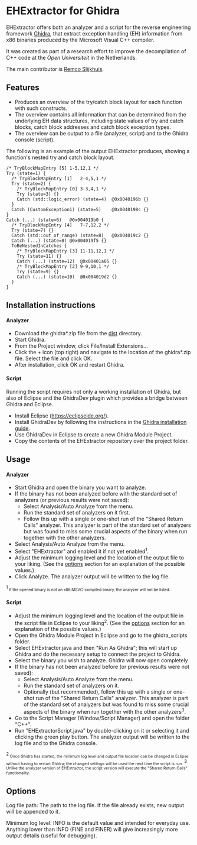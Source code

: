 # EHExtractor for Ghidra

EHExtractor offers both an analyzer and a script for the reverse engineering framework [Ghidra](https://ghidra-sre.org/), that extract exception handling (EH) information from x86 binaries produced by the Microsoft Visual C++ compiler.

It was created as part of a research effort to improve the decompilation of C++ code at the *Open Universiteit* in the Netherlands.

The main contributor is [Remco Slijkhuis](https://github.com/RemcoSlijkhuis).

## Features

* Produces an overview of the try/catch block layout for each function with such constructs.
* The overview contains all information that can be determined from the underlying EH data structures, including state values of try and catch blocks, catch block addresses and catch block exception types.
* The overview can be output to a file (analyzer, script) and to the Ghidra console (script).

The following is an example of the output EHExtractor produces, showing a function's nested try and catch block layout.

```
/* TryBlockMapEntry [5]	1-5,12,1 */
Try (state=1) {
  /* TryBlockMapEntry [1]	2-4,5,1 */
  Try (state=2) {
    /* TryBlockMapEntry [0]	3-3,4,1 */
    Try (state=3) {}
    Catch (std::logic_error) (state=4)	@0x0040196b {}
  }
  Catch (CustomException1) (state=5)	@0x0040198c {}
}
Catch (...) (state=6)	@0x004019b0 {
  /* TryBlockMapEntry [4]	7-7,12,2 */
  Try (state=7) {}
  Catch (std::out_of_range) (state=8)	@0x004019c2 {}
  Catch (...) (state=8)	@0x004019f5 {}
  ToBeNestedInCatches {
    /* TryBlockMapEntry [3]	11-11,12,1 */
    Try (state=11) {}
    Catch (...) (state=12)	@0x00401a05 {}
    /* TryBlockMapEntry [2]	9-9,10,1 */
    Try (state=9) {}
    Catch (...) (state=10)	@0x004019d2 {}
  }
}
```

## Installation instructions

#### Analyzer

- Download the ghidra*.zip file from the [dist](/dist) directory.
- Start Ghidra.
- From the Project window, click File/Install Extensions...
- Click the + icon (top right) and navigate to the location of the ghidra*.zip file. Select the file and click OK.
- After installation, click OK and restart Ghidra.

#### Script

Running the script requires not only a working installation of Ghidra, but also of Eclipse and the GhidraDev plugin which provides a bridge between Ghidra and Eclipse.

- Install Eclipse (https://eclipseide.org/).
- Install GhidraDev by following the instructions in the [Ghidra installation guide](https://ghidra-sre.org/InstallationGuide.html#Development).
- Use GhidraDev in Eclipse to create a new Ghidra Module Project.
- Copy the contents of the EHExtractor repository over the project folder.


## Usage

#### Analyzer

- Start Ghidra and open the binary you want to analyze.
- If the binary has not been analyzed before with the standard set of analyzers (or previous results were not saved):
	- Select Analysis/Auto Analyze from the menu.
	- Run the standard set of analyzers on it first.
	- Follow this up with a single or one-shot run of the "Shared Return Calls" analyzer. This analyzer is part of the standard set of analyzers but was found to miss some crucial aspects of the binary when run together with the other analyzers.
- Select Analysis/Auto Analyze from the menu.
- Select "EHExtractor" and enabled it if not yet enabled<sup>1</sup>.
- Adjust the minimum logging level and the location of the output file to your liking. (See the [options](#options) section for an explanation of the possible values.)
- Click Analyze. The analyzer output will be written to the log file.

<sup>1</sup><span style="font-size:0.75em;"> If the opened binary is not an x86 MSVC-compiled binary, the analyzer will not be listed.</span>

#### Script
- Adjust the minimum logging level and the location of the output file in the script file in Eclipse to your liking<sup>2</sup>. (See the [options](#options) section for an explanation of the possible values.)
- Open the Ghidra Module Project in Eclipse and go to the ghidra_scripts folder.
- Select EHExtractor.java and then "Run As Ghidra"; this will start up Ghidra and do the necessary setup to connect the project to Ghidra.
- Select the binary you wish to analyze. Ghidra will now open completely
- If the binary has not been analyzed before (or previous results were not saved):
	- Select Analysis/Auto Analyze from the menu.
	- Run the standard set of analyzers on it.
	- Optionally (but recommended), follow this up with a single or one-shot run of the "Shared Return Calls" analyzer. This analyzer is part of the standard set of analyzers but was found to miss some crucial aspects of the binary when run together with the other analyzers<sup>3</sup>.
- Go to the Script Manager (Window/Script Manager) and open the folder "C++".
- Run "EHExtractorScript.java" by double-clicking on it or selecting it and clicking the green play button. The analyzer output will be written to the log file and to the Ghidra console.

<sup>2</sup><span style="font-size:0.75em;"> Once Ghidra has started, the minimum log level and output file location can be changed in Eclipse without having to restart Ghidra; the changed settings will be used the next time the script is run.</span>
<sup>3</sup><span style="font-size:0.75em;"> Unlike the analyzer version of EHExtractor, the script version will execute the "Shared Return Calls" functionality.</span>

## Options

Log file path: The path to the log file. If the file already exists, new output will be appended to it.

Minimum log level: INFO is the default value and intended for everyday use. Anything lower than INFO (FINE and FINER) will give increasingly more output details (useful for debugging).


